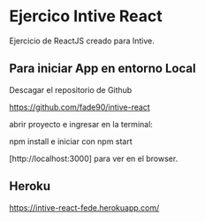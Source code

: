 # Ejercico Intive React

Ejercicio de ReactJS creado para Intive.

## Para iniciar App en entorno Local

Descagar el repositorio de Github

https://github.com/fade90/intive-react

abrir proyecto e ingresar en la terminal:

npm install
e iniciar con npm start

[http://localhost:3000] para ver en el browser.

## Heroku

https://intive-react-fede.herokuapp.com/

